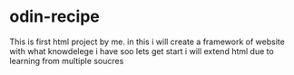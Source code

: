 # odin-recipe
This is first html project by me. in this i will create a framework of website with what knowdelege i have 
soo lets get start i will extend html due to learning from multiple soucres 